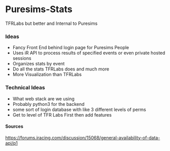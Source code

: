 # Puresims-Stats
TFRLabs but better and Internal to Puresims

### Ideas
- Fancy Front End behind login page for Puresims People
- Uses iR API to process results of specified events or even private hosted sessions
- Organizes stats by event
- Do all the stats TFRLabs does and much more
- More Visualization than TFRLabs


### Technical Ideas
- What web stack are we using
- Probably python3 for the backend
- some sort of login database with like 3 different levels of perms
- Get to level of TFR Labs First then add features

#### Sources
https://forums.iracing.com/discussion/15068/general-availability-of-data-api/p1